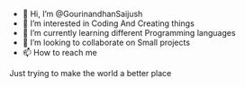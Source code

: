 - 👋 Hi, I’m @GourinandhanSaijush
- 👀 I’m interested in Coding And Creating things
- 🌱 I’m currently learning different Programming languages
- 💞️ I’m looking to collaborate on Small projects
- 📫 How to reach me 

 Just trying to make the world a better place

<!---
GourinandhanSaijush/GourinandhanSaijush is a ✨ special ✨ repository because its `README.md` (this file) appears on your GitHub profile.
You can click the Preview link to take a look at your changes.
--->
